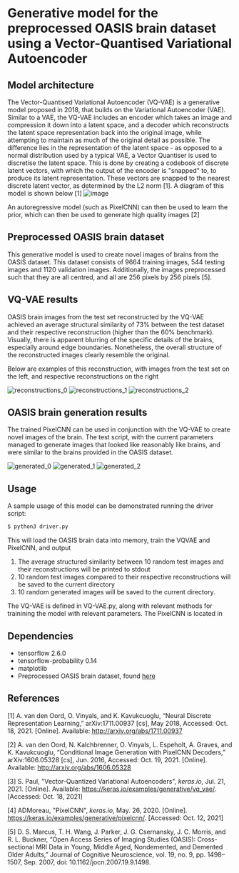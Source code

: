 # Generative model for the preprocessed OASIS brain dataset using a Vector-Quantised Variational Autoencoder

## Model architecture
The Vector-Quantised Variational Autoencoder (VQ-VAE) is a generative model proposed in 2018, that builds on the Variational
Autoencoder (VAE). Similar to a VAE, the VQ-VAE includes an encoder which takes an image and compression it down into
a latent space, and a decoder which reconstructs the latent space representation back into the original image, while
attempting to maintain as much of the original detail as possible. The difference lies in the representation of the
latent space - as opposed to a normal distribution used by a typical VAE, a Vector Quantiser is used to discretise the
latent space. This is done by creating a codebook of discrete latent vectors, with which the output of the encoder is
"snapped" to, to produce its latent representation. These vectors are snapped to the nearest discrete latent vector,
as determined by the L2 norm [1]. A diagram of this model is shown below [1]
![image](https://user-images.githubusercontent.com/55824662/139584374-4f695009-10a7-4a9e-a8b6-85d40a4e4192.png)


An autoregressive model (such as PixelCNN) can then be used to learn the prior, which can then
be used to generate high quality images [2]

## Preprocessed OASIS brain dataset
This generative model is used to create novel images of brains from the OASIS dataset. This dataset consists of 9664
training images, 544 testing images and 1120 validation images. Additionally, the images preprocessed such that they 
are all centred, and all are 256 pixels by 256 pixels [5].

## VQ-VAE results
OASIS brain images from the test set reconstructed by the VQ-VAE achieved an average structural similarity of 73%
between the test dataset and their respective reconstruction (higher than the 60% benchmark).
Visually, there is apparent blurring of the specific
details of the brains, especially around edge boundaries. Nonetheless, the overall structure of the reconstructed images
clearly resemble the original.

Below are examples of this reconstruction, with images from the test set on the left, and respective reconstructions
on the right


![reconstructions_0](https://user-images.githubusercontent.com/55824662/139584398-377d087f-04e0-48a0-8c8e-b7a5c470964c.png)
![reconstructions_1](https://user-images.githubusercontent.com/55824662/139584400-3158b834-421f-41fb-baee-e52d27632d53.png)
![reconstructions_2](https://user-images.githubusercontent.com/55824662/139584402-ffe265f8-a13c-4adb-9017-1b3e2c3919f6.png)


## OASIS brain generation results
The trained PixelCNN can be used in conjunction with the VQ-VAE to create novel images of the brain. The test script,
with the current parameters managed to generate images that looked like reasonably like brains, and were similar
to the brains provided in the OASIS dataset.

![generated_0](https://user-images.githubusercontent.com/55824662/139584406-6bba19a5-b7bc-45b7-bf3e-0370d33c086f.png)
![generated_1](https://user-images.githubusercontent.com/55824662/139584407-f9b3b708-2e6b-458a-aeaa-735caf5f37a1.png)
![generated_2](https://user-images.githubusercontent.com/55824662/139584415-0e9adda4-651e-4a0a-8932-da9f95760977.png)


## Usage
A sample usage of this model can be demonstrated running the driver script:

```bash
$ python3 driver.py
```

This will load the OASIS brain data into memory, train the VQVAE and PixelCNN, and output
1. The average structured similarity between 10 random test images and their reconstructions will be printed to stdout
2. 10 random test images compared to their respective reconstructions will be saved to the current directory
3. 10 random generated images will be saved to the current directory.

The VQ-VAE is defined in VQ-VAE.py, along with relevant methods for trainining the model with relevant parameters. The
PixelCNN is located in 
## Dependencies
- tensorflow 2.6.0
- tensorflow-probability 0.14
- matplotlib
- Preprocessed OASIS brain dataset, found [here](https://cloudstor.aarnet.edu.au/plus/s/tByzSZzvvVh0hZA)
## References

[1] A. van den Oord, O. Vinyals, and K. Kavukcuoglu, “Neural Discrete Representation Learning,” arXiv:1711.00937 [cs], May 2018, Accessed: Oct. 18, 2021. [Online]. Available: http://arxiv.org/abs/1711.00937

[2] A. van den Oord, N. Kalchbrenner, O. Vinyals, L. Espeholt, A. Graves, and K. Kavukcuoglu, “Conditional Image Generation with PixelCNN Decoders,” arXiv:1606.05328 [cs], Jun. 2016, Accessed: Oct. 19, 2021. [Online]. Available: http://arxiv.org/abs/1606.05328

[3] S. Paul, "Vector-Quantized Variational Autoencoders", _keras.io_, Jul. 21, 2021. [Online]. Available: https://keras.io/examples/generative/vq_vae/. [Accessed: Oct. 18, 2021]

[4] ADMoreau, "PixelCNN", _keras.io_, May. 26, 2020. [Online]. https://keras.io/examples/generative/pixelcnn/. [Accessed: Oct. 12, 2021]

[5] D. S. Marcus, T. H. Wang, J. Parker, J. G. Csernansky, J. C. Morris, and R. L. Buckner, “Open Access Series of Imaging Studies (OASIS): Cross-sectional MRI Data in Young, Middle Aged, Nondemented, and Demented Older Adults,” Journal of Cognitive Neuroscience, vol. 19, no. 9, pp. 1498–1507, Sep. 2007, doi: 10.1162/jocn.2007.19.9.1498.

